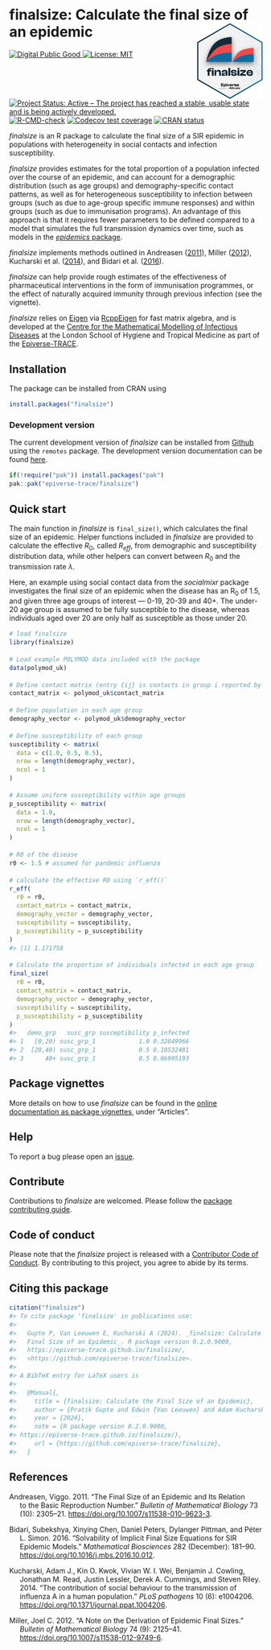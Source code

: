 
# finalsize: Calculate the final size of an epidemic <img src="man/figures/logo.svg" align="right" width="130"/>

<!-- badges: start -->

<a href="https://app.digitalpublicgoods.net/a/10557"><img src="https://digitalpublicgoods.net/registry/dpgicon.svg" alt="Digital Public Good" height="25">
[![License:
MIT](https://img.shields.io/badge/License-MIT-blue.svg)](https://opensource.org/license/mit/)
[![Project Status: Active – The project has reached a stable, usable
state and is being actively
developed.](https://www.repostatus.org/badges/latest/active.svg)](https://www.repostatus.org/#active)
[![R-CMD-check](https://github.com/epiverse-trace/finalsize/actions/workflows/R-CMD-check.yaml/badge.svg)](https://github.com/epiverse-trace/finalsize/actions/workflows/R-CMD-check.yaml)
[![Codecov test
coverage](https://codecov.io/gh/epiverse-trace/finalsize/branch/main/graph/badge.svg)](https://app.codecov.io/gh/epiverse-trace/finalsize?branch=main)
[![CRAN
status](https://www.r-pkg.org/badges/version/finalsize)](https://CRAN.R-project.org/package=finalsize)
<!-- badges: end -->

*finalsize* is an R package to calculate the final size of a SIR
epidemic in populations with heterogeneity in social contacts and
infection susceptibility.

*finalsize* provides estimates for the total proportion of a population
infected over the course of an epidemic, and can account for a
demographic distribution (such as age groups) and demography-specific
contact patterns, as well as for heterogeneous susceptibility to
infection between groups (such as due to age-group specific immune
responses) and within groups (such as due to immunisation programs). An
advantage of this approach is that it requires fewer parameters to be
defined compared to a model that simulates the full transmission
dynamics over time, such as models in the [*epidemics*
package](https://epiverse-trace.github.io/epidemics/articles/epidemics.html).

*finalsize* implements methods outlined in Andreasen
([2011](#ref-andreasen2011)), Miller ([2012](#ref-miller2012)),
Kucharski et al. ([2014](#ref-kucharski2014)), and Bidari et al.
([2016](#ref-bidari2016)).

*finalsize* can help provide rough estimates of the effectiveness of
pharmaceutical interventions in the form of immunisation programmes, or
the effect of naturally acquired immunity through previous infection
(see the vignette).

*finalsize* relies on [Eigen](https://gitlab.com/libeigen/eigen) via
[RcppEigen](https://github.com/RcppCore/RcppEigen) for fast matrix
algebra, and is developed at the [Centre for the Mathematical Modelling
of Infectious
Diseases](https://www.lshtm.ac.uk/research/centres/centre-mathematical-modelling-infectious-diseases)
at the London School of Hygiene and Tropical Medicine as part of the
[Epiverse-TRACE](https://data.org/initiatives/epiverse/).

## Installation

The package can be installed from CRAN using

``` r
install.packages("finalsize")
```

### Development version

The current development version of *finalsize* can be installed from
[Github](https://github.com/epiverse-trace/finalsize) using the
`remotes` package. The development version documentation can be found
[here](https://epiverse-trace.github.io/finalsize/dev/).

``` r
if(!require("pak")) install.packages("pak")
pak::pak("epiverse-trace/finalsize")
```

## Quick start

The main function in *finalsize* is `final_size()`, which calculates the
final size of an epidemic. Helper functions included in *finalsize* are
provided to calculate the effective $R_0$, called $R_{eff}$, from
demographic and susceptibility distribution data, while other helpers
can convert between $R_0$ and the transmission rate $\lambda$.

Here, an example using social contact data from the *socialmixr* package
investigates the final size of an epidemic when the disease has an
R<sub>0</sub> of 1.5, and given three age groups of interest — 0-19,
20-39 and 40+. The under-20 age group is assumed to be fully susceptible
to the disease, whereas individuals aged over 20 are only half as
susceptible as those under 20.

``` r
# load finalsize
library(finalsize)

# Load example POLYMOD data included with the package
data(polymod_uk)

# Define contact matrix (entry {ij} is contacts in group i reported by group j)
contact_matrix <- polymod_uk$contact_matrix

# Define population in each age group
demography_vector <- polymod_uk$demography_vector

# Define susceptibility of each group
susceptibility <- matrix(
  data = c(1.0, 0.5, 0.5),
  nrow = length(demography_vector),
  ncol = 1
)

# Assume uniform susceptibility within age groups
p_susceptibility <- matrix(
  data = 1.0,
  nrow = length(demography_vector),
  ncol = 1
)

# R0 of the disease
r0 <- 1.5 # assumed for pandemic influenza

# calculate the effective R0 using `r_eff()`
r_eff(
  r0 = r0,
  contact_matrix = contact_matrix,
  demography_vector = demography_vector,
  susceptibility = susceptibility,
  p_susceptibility = p_susceptibility
)
#> [1] 1.171758

# Calculate the proportion of individuals infected in each age group
final_size(
  r0 = r0,
  contact_matrix = contact_matrix,
  demography_vector = demography_vector,
  susceptibility = susceptibility,
  p_susceptibility = p_susceptibility
)
#>   demo_grp   susc_grp susceptibility p_infected
#> 1   [0,20) susc_grp_1            1.0 0.32849966
#> 2  [20,40) susc_grp_1            0.5 0.10532481
#> 3      40+ susc_grp_1            0.5 0.06995193
```

## Package vignettes

More details on how to use *finalsize* can be found in the [online
documentation as package
vignettes](https://epiverse-trace.github.io/finalsize/), under
“Articles”.

## Help

To report a bug please open an
[issue](https://github.com/epiverse-trace/finalsize/issues/new/choose).

## Contribute

Contributions to *finalsize* are welcomed. Please follow the [package
contributing
guide](https://github.com/epiverse-trace/finalsize/blob/main/.github/CONTRIBUTING.md).

## Code of conduct

Please note that the *finalsize* project is released with a [Contributor
Code of
Conduct](https://github.com/epiverse-trace/.github/blob/main/CODE_OF_CONDUCT.md).
By contributing to this project, you agree to abide by its terms.

## Citing this package

``` r
citation("finalsize")
#> To cite package 'finalsize' in publications use:
#> 
#>   Gupte P, Van Leeuwen E, Kucharski A (2024). _finalsize: Calculate the
#>   Final Size of an Epidemic_. R package version 0.2.0.9000,
#>   https://epiverse-trace.github.io/finalsize/,
#>   <https://github.com/epiverse-trace/finalsize>.
#> 
#> A BibTeX entry for LaTeX users is
#> 
#>   @Manual{,
#>     title = {finalsize: Calculate the Final Size of an Epidemic},
#>     author = {Pratik Gupte and Edwin {Van Leeuwen} and Adam Kucharski},
#>     year = {2024},
#>     note = {R package version 0.2.0.9000, 
#> https://epiverse-trace.github.io/finalsize/},
#>     url = {https://github.com/epiverse-trace/finalsize},
#>   }
```

## References

<div id="refs" class="references csl-bib-body hanging-indent">

<div id="ref-andreasen2011" class="csl-entry">

Andreasen, Viggo. 2011. “The Final Size of an Epidemic and Its Relation
to the Basic Reproduction Number.” *Bulletin of Mathematical Biology* 73
(10): 2305–21. <https://doi.org/10.1007/s11538-010-9623-3>.

</div>

<div id="ref-bidari2016" class="csl-entry">

Bidari, Subekshya, Xinying Chen, Daniel Peters, Dylanger Pittman, and
Péter L. Simon. 2016. “Solvability of Implicit Final Size Equations for
SIR Epidemic Models.” *Mathematical Biosciences* 282 (December): 181–90.
<https://doi.org/10.1016/j.mbs.2016.10.012>.

</div>

<div id="ref-kucharski2014" class="csl-entry">

Kucharski, Adam J., Kin O. Kwok, Vivian W. I. Wei, Benjamin J. Cowling,
Jonathan M. Read, Justin Lessler, Derek A. Cummings, and Steven Riley.
2014. “The contribution of social behaviour to the transmission of
influenza A in a human population.” *PLoS pathogens* 10 (6): e1004206.
<https://doi.org/10.1371/journal.ppat.1004206>.

</div>

<div id="ref-miller2012" class="csl-entry">

Miller, Joel C. 2012. “A Note on the Derivation of Epidemic Final
Sizes.” *Bulletin of Mathematical Biology* 74 (9): 2125–41.
<https://doi.org/10.1007/s11538-012-9749-6>.

</div>

</div>
